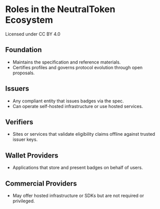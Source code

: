 # Roles in the NeutralToken Ecosystem
Licensed under CC BY 4.0


## Foundation
- Maintains the specification and reference materials.
- Certifies profiles and governs protocol evolution through open proposals.

## Issuers
- Any compliant entity that issues badges via the spec.
- Can operate self-hosted infrastructure or use hosted services.

## Verifiers
- Sites or services that validate eligibility claims offline against trusted issuer keys.

## Wallet Providers
- Applications that store and present badges on behalf of users.

## Commercial Providers
- May offer hosted infrastructure or SDKs but are not required or privileged.

